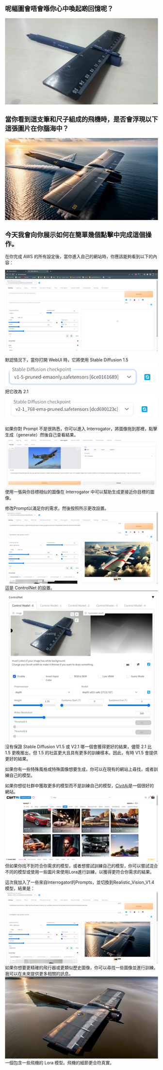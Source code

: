 
## 呢幅圖會唔會喺你心中喚起啲回憶呢？
![Pen and ruler aircraft](https://github.com/zeuscsc/About-Me/blob/main/blogs/assets/dbe331af600063b233d211bca6ad7a1b.jpg?raw=true)

## 當你看到這支筆和尺子組成的飛機時，是否會浮現以下這張圖片在你腦海中？
![](https://github.com/zeuscsc/About-Me/blob/main/blogs/assets/Pasted%20image%2020230320172942.png?raw=true)

## 今天我會向你展示如何在簡單幾個點擊中完成這個操作。

在你完成 AWS 的所有設定後，當你進入自己的網站時，你應該能夠看到以下的內容：

![](https://github.com/zeuscsc/About-Me/blob/main/blogs/assets/webui_screenshot.png?raw=true)

默認情況下，當你打開 WebUI 時，它將使用 Stable Diffusion 1.5
![](https://github.com/zeuscsc/About-Me/blob/main/blogs/assets/sd-v1-5-cp_screenshot.png?raw=true)
把它改為 2.1
![](https://github.com/zeuscsc/About-Me/blob/main/blogs/assets/sd-v2-1-cp_screenshot.png?raw=true)

如果你對 Prompt 不是很熟悉，你可以進入 Interrogator，將圖像拖到那裡，點擊生成（generate）然後自己查看結果。
![](https://github.com/zeuscsc/About-Me/blob/main/blogs/assets/interrogator_screenshot.png?raw=true)
使用一張與你目標相似的圖像在 Interrogator 中可以幫助生成更接近你目標的圖像。

修改Prompt以滿足你的需求，然後按照所示更改設置。
![](https://github.com/zeuscsc/About-Me/blob/main/blogs/assets/settings_screenhort.png?raw=true)
這是 ControlNet 的設置。
![](https://github.com/zeuscsc/About-Me/blob/main/blogs/assets/controlnet_settings_screenshot.png?raw=true)
沒有保證 Stable Diffusion V1.5 或 V2.1 哪一個會獲得更好的結果，儘管 2.1 比 1.5 更晚推出，但 1.5 的社區更大且具有更多的訓練樣本。因此，有時 V1.5 會提供更好的結果。

如果你有一些特殊風格或特殊圖像想要生成，你可以在現有的網站上尋找，或者訓練自己的模型。

如果你想從社群中獲取更多的模型而不是訓練自己的模型，[CivitAi](https://civitai.com/)是一個很好的網站。
![](https://github.com/zeuscsc/About-Me/blob/main/blogs/assets/civitai_cars_screenshot.png?raw=true)
但如果你找不到符合你需求的模型，或者想嘗試訓練自己的模型，你可以嘗試混合不同的模型或使用一些圖片來使用Lora進行訓練，以獲得更符合你需求的結果。

這次我加入了一些來自Interrogator的Prompts，並切換到Realistic_Vision_V1.4模型，結果是：
![](https://github.com/zeuscsc/About-Me/blob/main/blogs/assets/fighter_jet_demo_screenshot.png?raw=true)
如果你想要更精確的飛行器或更類似歷史圖像，你可以尋找一些圖像並進行訓練。我可以在未來提供更多相關的訊息。
![](https://github.com/zeuscsc/About-Me/blob/main/blogs/assets/train_aircraft_demo.png?raw=true)
一個包含一些飛機的 Lora 模型。飛機的細節更合符真實。